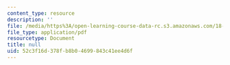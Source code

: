 ```yaml
---
content_type: resource
description: ''
file: /media/https%3A/open-learning-course-data-rc.s3.amazonaws.com/18-600-probability-and-random-variables-fall-2019/52c3f16d378fb8b04699843c41ee4d6f_MIT18_600F19_lec3.pdf
file_type: application/pdf
resourcetype: Document
title: null
uid: 52c3f16d-378f-b8b0-4699-843c41ee4d6f
---
```

